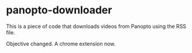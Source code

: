 # panopto-downloader

This is a piece of code that downloads videos from Panopto using the RSS file.

Objective changed. A chrome extension now.